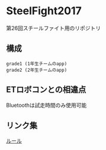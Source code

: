 # SteelFight2017
第26回スチールファイト用のリポジトリ

## 構成
```
grade1 (1年生チームのapp)
grade2 (2年生チームのapp)
```

## ETロボコンとの相違点
Bluetoothは試走時間のみ使用可能

## リンク集
[ルール](http://www.invite.gr.jp/news/robo/pdf/26robo_soft.pdf)
